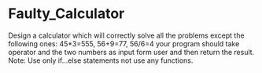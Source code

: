 # Faulty_Calculator

Design a calculator which will correctly solve all the problems except the following ones:
45*3=555, 56+9=77, 56/6=4
your program should take operator and the two numbers as input form user and then return the result.
Note: Use only if...else statements not use any functions.
